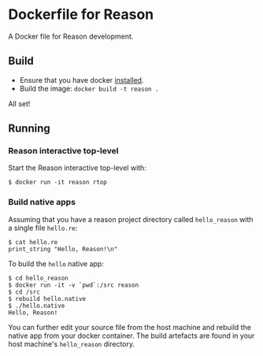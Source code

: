 # Dockerfile for Reason

A Docker file for Reason development.

## Build

* Ensure that you have docker [installed](https://docs.docker.com/engine/installation/).
* Build the image: `docker build -t reason .`

All set!

## Running

### Reason interactive top-level

Start the Reason interactive top-level with:

    $ docker run -it reason rtop

### Build native apps

Assuming that you have a reason project directory called `hello_reason` with a
single file `hello.re`:

```
$ cat hello.re
print_string "Hello, Reason!\n"
```

To build the `hello` native app:

    $ cd hello_reason
    $ docker run -it -v `pwd`:/src reason
    $ cd /src
    $ rebuild hello.native
    $ ./hello.native
    Hello, Reason!

You can further edit your source file from the host machine and rebuild the
native app from your docker container. The build artefacts are found in your
host machine's `hello_reason` directory.
